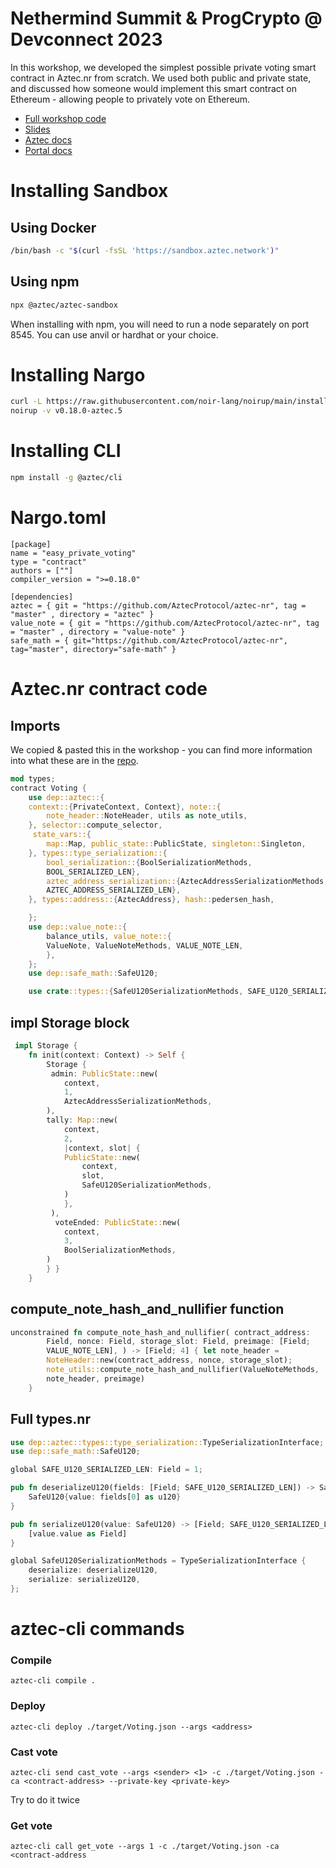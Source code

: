 # Nethermind Summit & ProgCrypto @ Devconnect 2023 

In this workshop, we developed the simplest possible private voting smart contract in Aztec.nr from scratch. We used both public and private state, and discussed how someone would implement this smart contract on Ethereum - allowing people to privately vote on Ethereum.

* [Full workshop code](https://github.com/catmcgee/aztec-voting-workshop/tree/main)
* [Slides](https://docs.google.com/presentation/d/1tZmCYH_rk2MQZ-JnIjB2gFy3015P5iDVMJ2MT84R9lQ/edit?usp=sharing)
* [Aztec docs](https://docs.aztec.network)
* [Portal docs](https://docs.aztec.network/concepts/foundation/communication/cross_chain_calls)

# Installing Sandbox
## Using Docker
```bash
/bin/bash -c "$(curl -fsSL 'https://sandbox.aztec.network')"
```
## Using npm
```bash
npx @aztec/aztec-sandbox
```
When installing with npm, you will need to run a node separately on port 8545. You can use anvil or hardhat or your choice.

# Installing Nargo 

```bash
curl -L https://raw.githubusercontent.com/noir-lang/noirup/main/install | bash
noirup -v v0.18.0-aztec.5
```

# Installing CLI
```bash
npm install -g @aztec/cli
```

# Nargo.toml
```
[package]
name = "easy_private_voting"
type = "contract"
authors = [""]
compiler_version = ">=0.18.0"

[dependencies]
aztec = { git = "https://github.com/AztecProtocol/aztec-nr", tag = "master" , directory = "aztec" }
value_note = { git = "https://github.com/AztecProtocol/aztec-nr", tag = "master" , directory = "value-note" }
safe_math = { git="https://github.com/AztecProtocol/aztec-nr", tag="master", directory="safe-math" }
```
# Aztec.nr contract code

## Imports
We copied & pasted this in the workshop - you can find more information into what these are in the [repo](https://docs.google.com/presentation/d/1tZmCYH_rk2MQZ-JnIjB2gFy3015P5iDVMJ2MT84R9lQ/edit?usp=sharing).

```rust
mod types; 
contract Voting {
    use dep::aztec::{
	context::{PrivateContext, Context}, note::{
	    note_header::NoteHeader, utils as note_utils,
	}, selector::compute_selector,
	 state_vars::{
	    map::Map, public_state::PublicState, singleton::Singleton,
	}, types::type_serialization::{
	    bool_serialization::{BoolSerializationMethods,
	    BOOL_SERIALIZED_LEN},
	    aztec_address_serialization::{AztecAddressSerializationMethods,
	    AZTEC_ADDRESS_SERIALIZED_LEN},
	}, types::address::{AztecAddress}, hash::pedersen_hash,

    }; 
    use dep::value_note::{
	    balance_utils, value_note::{
		ValueNote, ValueNoteMethods, VALUE_NOTE_LEN,
	    },
    }; 
    use dep::safe_math::SafeU120; 

    use crate::types::{SafeU120SerializationMethods, SAFE_U120_SERIALIZED_LEN};
```

## impl Storage block
```rust
 impl Storage {
	fn init(context: Context) -> Self {
	    Storage {
		 admin: PublicState::new(
		    context, 
            1, 
            AztecAddressSerializationMethods,
		), 
        tally: Map::new(
		    context, 
            2, 
            |context, slot| {
			PublicState::new(
			    context,
                slot, 
                SafeU120SerializationMethods,
			)
		    },
		 ),
		  voteEnded: PublicState::new(
		    context, 
            3, 
            BoolSerializationMethods,
		)
	    } }
	}
```

## compute_note_hash_and_nullifier function
```rust
unconstrained fn compute_note_hash_and_nullifier( contract_address:
        Field, nonce: Field, storage_slot: Field, preimage: [Field;
        VALUE_NOTE_LEN], ) -> [Field; 4] { let note_header =
        NoteHeader::new(contract_address, nonce, storage_slot);
        note_utils::compute_note_hash_and_nullifier(ValueNoteMethods,
        note_header, preimage)
    }
```

## Full types.nr
```rust
use dep::aztec::types::type_serialization::TypeSerializationInterface;
use dep::safe_math::SafeU120;

global SAFE_U120_SERIALIZED_LEN: Field = 1;

pub fn deserializeU120(fields: [Field; SAFE_U120_SERIALIZED_LEN]) -> SafeU120 {
    SafeU120{value: fields[0] as u120}
}

pub fn serializeU120(value: SafeU120) -> [Field; SAFE_U120_SERIALIZED_LEN] {
    [value.value as Field]
}

global SafeU120SerializationMethods = TypeSerializationInterface {
    deserialize: deserializeU120,
    serialize: serializeU120,
};
```
# aztec-cli commands

### Compile

`aztec-cli compile .`

### Deploy

`aztec-cli deploy ./target/Voting.json --args <address>`

### Cast vote

`aztec-cli send cast_vote --args <sender> <1> -c ./target/Voting.json -ca <contract-address> --private-key <private-key>`

Try to do it twice

### Get vote

`aztec-cli call get_vote --args 1 -c ./target/Voting.json -ca <contract-address`
